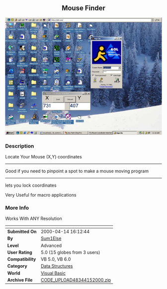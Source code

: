 ﻿<div align="center">

## Mouse Finder

<img src="PIC20004161133258433.jpg">
</div>

### Description

Locate Your Mouse (X,Y) coordinates

----

Good if you need to pinpoint a spot to make a mouse moving program

----

lets you lock coordinates

Very Useful for macro applications
 
### More Info
 
Works With ANY Resolution


<span>             |<span>
---                |---
**Submitted On**   |2000-04-14 16:12:44
**By**             |[Sum1Else](https://github.com/Planet-Source-Code/PSCIndex/blob/master/ByAuthor/sum1else.md)
**Level**          |Advanced
**User Rating**    |5.0 (15 globes from 3 users)
**Compatibility**  |VB 5\.0, VB 6\.0
**Category**       |[Data Structures](https://github.com/Planet-Source-Code/PSCIndex/blob/master/ByCategory/data-structures__1-33.md)
**World**          |[Visual Basic](https://github.com/Planet-Source-Code/PSCIndex/blob/master/ByWorld/visual-basic.md)
**Archive File**   |[CODE\_UPLOAD48344152000\.zip](https://github.com/Planet-Source-Code/sum1else-mouse-finder__1-7307/archive/master.zip)








